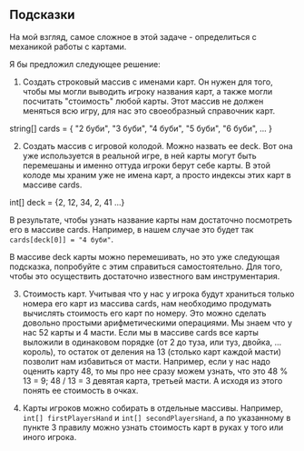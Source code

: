 ## Подсказки

На мой взгляд, самое сложное в этой задаче - определиться с механикой работы с картами.

Я бы предложил следующее решение:
1. Создать строковый массив с именами карт. Он нужен для того, чтобы мы могли выводить игроку названия карт, а также могли посчитать "стоимость" любой карты. Этот массив не должен меняться всю игру, для нас это своеобразный справочник карт.

string[] cards = 
{ "2 буби",
"3 буби",
"4 буби",
"5 буби",
"6 буби",
...
}

2. Создать массив с игровой колодой. Можно назвать ее deck. Вот она уже используется в реальной игре, в ней карты могут быть перемешаны и именно оттуда игроки берут себе карты. В этой колоде мы храним уже не имена карт, а просто индексы этих карт в массиве cards. 

int[] deck = {2, 12, 34, 2, 41 ...} 

В результате, чтобы узнать название карты нам достаточно посмотреть его в массиве cards. Например, в нашем случае это будет так `cards[deck[0]] = "4 буби"`.

В массиве deck карты можно перемешивать, но это уже следующая подсказка, попробуйте с этим справиться самостоятельно. Для того, чтобы это осуществить достаточно известного вам инструментария.

3. Стоимость карт. Учитывая что у нас у игрока будут храниться только номера его карт из массива cards, нам необходимо продумать вычислять стоимость его карт по номеру. Это можно сделать довольно простыми арифметическими операциями. Мы знаем что у нас 52 карты и 4 масти. Если мы в массиве cards все карты выложили в одинаковом порядке (от 2 до туза, или туз, двойка, ... король), то остаток от деления на 13 (столько карт каждой масти) позволит нам избавиться от масти. Например,
если у нас надо оценить карту 48, то мы про нее сразу можем узнать, что это
48 % 13 = 9;
48 / 13 = 3 
девятая карта, третьей масти. А исходя из этого понять ее стоимость в очках.

4. Карты игроков можно собирать в отдельные массивы. Например, 
`int[] firstPlayersHand` и `int[] secondPlayersHand`, а по указанному в пункте 3 правилу можно узнать стоимость карт в руках у того или иного игрока.
